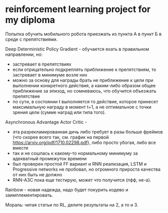 # reinforcement learning project for my diploma
Попытка обучить мобильного робота приезжать из пункта А в пункт Б в среде с препятствиями.

Deep Deterministic Policy Gradient - обучается ехать в правильном направлении, но:
- застревает в препятствиях
- если отрицательно подкреплять приближение к препятствиям, то застревает в минимуме возле них
- можно за основу для награды брать не приближение к цели при выполнении конкретного действия, а каким-либо образом общее приближение за эпизод, но сомневаюсь, что обучится объезжать препятствие
- по сути, в состоянии t выполняется то действие, которое принесет максимальную награду в момент t+1, а не оптимальное с точки зрения цели (сумме наград или типа того).

Asynchronous Advantage Actor Critic -
- эта разрекламированная дичь либо требует в разы больше фреймов (что скорее всего так, см. график на первой https://arxiv.org/pdf/1710.02298.pdf), либо просто убогая, либо все вместе
- так и не сошлась к какому-то нормальному минимуму за адекватный промежуток времени
- был проверен простой FF вариант и RNN реализация, LSTM и Progressive networks не пробовал, но огромного прироста качества от них быть не должно
- RNN-A3C пока еще тестирую, может что получится (пфф, не-а).

Rainbow - новая надежда, надо будет покурить кодево и заимплементировать.

Мораль: читая статьи по RL, делите результаты на 2, а то и 3.
